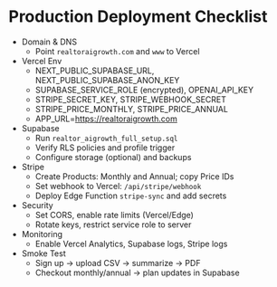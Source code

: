 # Production Deployment Checklist

- Domain & DNS
  - Point `realtoraigrowth.com` and `www` to Vercel
- Vercel Env
  - NEXT_PUBLIC_SUPABASE_URL, NEXT_PUBLIC_SUPABASE_ANON_KEY
  - SUPABASE_SERVICE_ROLE (encrypted), OPENAI_API_KEY
  - STRIPE_SECRET_KEY, STRIPE_WEBHOOK_SECRET
  - STRIPE_PRICE_MONTHLY, STRIPE_PRICE_ANNUAL
  - APP_URL=https://realtoraigrowth.com
- Supabase
  - Run `realtor_aigrowth_full_setup.sql`
  - Verify RLS policies and profile trigger
  - Configure storage (optional) and backups
- Stripe
  - Create Products: Monthly and Annual; copy Price IDs
  - Set webhook to Vercel: `/api/stripe/webhook`
  - Deploy Edge Function `stripe-sync` and add secrets
- Security
  - Set CORS, enable rate limits (Vercel/Edge)
  - Rotate keys, restrict service role to server
- Monitoring
  - Enable Vercel Analytics, Supabase logs, Stripe logs
- Smoke Test
  - Sign up → upload CSV → summarize → PDF
  - Checkout monthly/annual → plan updates in Supabase
